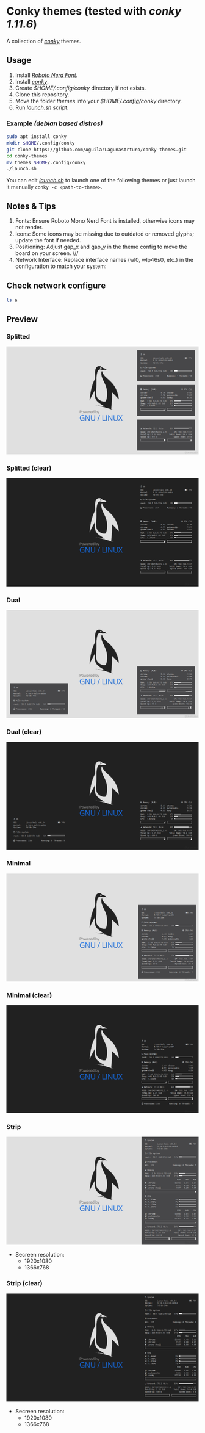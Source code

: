 # Conky themes (tested with *conky 1.11.6*)
A collection of *[conky](https://github.com/brndnmtthws/conky)* themes.
## Usage
1. Install *[Roboto Nerd Font](fonts)*.
2. Install *[conky](https://github.com/brndnmtthws/conky)*.
3. Create *$HOME/.config/conky* directory if not exists.
4. Clone this repository.
5. Move the folder *themes* into your *$HOME/.config/conky* directory.
6. Run *[launch.sh](launch.sh)* script.
### Example *(debian based distros)*
```bash
sudo apt install conky
mkdir $HOME/.config/conky
git clone https://github.com/AguilarLagunasArturo/conky-themes.git
cd conky-themes
mv themes $HOME/.config/conky
./launch.sh
```
You can edit *[launch.sh](launch.sh)* to launch one of the following themes or just launch it manually `conky -c <path-to-theme>`.

## Notes & Tips
1. Fonts: Ensure Roboto Mono Nerd Font is installed, otherwise icons may not render.
2. Icons: Some icons may be missing due to outdated or removed glyphs; update the font if needed.
3. Positioning: Adjust gap_x and gap_y in the theme config to move the board on your screen.
///
4. Network Interface: Replace interface names (wl0, wlp46s0, etc.) in the configuration to match your system:
## Check network configure
```bash
ls a
```





## Preview
### Splitted
![strip](preview/solid/split.png)
### Splitted (clear)
![strip](preview/clear/split.png)
### Dual
![strip](preview/solid/dual.png)
### Dual (clear)
![strip](preview/clear/dual.png)
### Minimal
![strip](preview/solid/minimal.png)
### Minimal (clear)
![strip](preview/clear/minimal.png)
### Strip
![strip](preview/solid/strip.png)
- Secreen resolution:
    - 1920x1080
    - 1366x768
### Strip (clear)
![strip](preview/clear/strip.png)
- Secreen resolution:
    - 1920x1080
    - 1366x768
